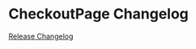 # CheckoutPage Changelog

[Release Changelog](https://github.com/spryker-shop/CheckoutPage/releases)

